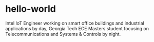 # hello-world

Intel IoT Engineer working on smart office buildings and industrial applications by day, Georgia Tech ECE Masters student focusing on Telecommunications and Systems & Controls by night.
